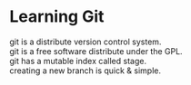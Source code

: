 # Learning Git
git is a distribute version control system.  
git is a free software distribute under the GPL.  
git has a mutable index called stage.  
creating a new branch is quick & simple.  

